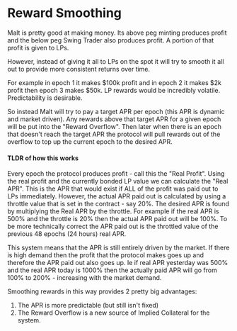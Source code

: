 # Reward Smoothing

Malt is pretty good at making money. Its above peg minting produces profit and the below peg Swing Trader also produces profit. A portion of that profit is given to LPs.

However, instead of giving it all to LPs on the spot it will try to smooth it all out to provide more consistent returns over time.

For example in epoch 1 it makes $100k profit and in epoch 2 it makes $2k profit then epoch 3 makes $50k. LP rewards would be incredibly volatile. Predictability is desirable.

So instead Malt will try to pay a target APR per epoch (this APR is dynamic and market driven). Any rewards above that target APR for a given epoch will be put into the "Reward Overflow". Then later when there is an epoch that doesn't reach the target APR the protocol will pull rewards out of the overflow to top up the current epoch to the desired APR.

#### TLDR of how this works
Every epoch the protocol produces profit - call this the "Real Profit". Using the real profit and the currently bonded LP value we can calculate the "Real APR". This is the APR that would exist if ALL of the profit was paid out to LPs immediately. However, the actual APR paid out is calculated by using a throttle value that is set in the contract - say 20%. The desired APR is found by multiplying the Real APR by the throttle. For example if the real APR is 500% and the throttle is 20% then
the actual APR paid out will be 100%. To be more technically correct the APR paid out is the throttled value of the previous 48 epochs (24 hours) real APR.

This system means that the APR is still entirely driven by the market. If there is high demand then the profit that the protocol makes goes up and therefore the APR paid out also goes up. Ie if real APR yesterday was 500% and the real APR today is 1000% then the actually paid APR will go from 100% to 200% - increasing with the market demand.

Smoothing rewards in this way provides 2 pretty big advantages:
1. The APR is more predictable (but still isn't fixed)
2. The Reward Overflow is a new source of Implied Collateral for the system.
